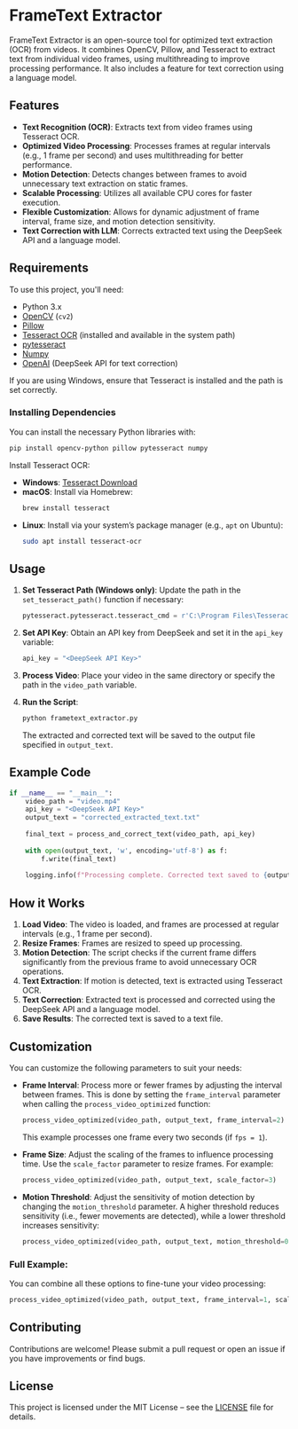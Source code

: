 # FrameText Extractor

FrameText Extractor is an open-source tool for optimized text extraction (OCR) from videos. It combines OpenCV, Pillow, and Tesseract to extract text from individual video frames, using multithreading to improve processing performance. It also includes a feature for text correction using a language model.

## Features

- **Text Recognition (OCR)**: Extracts text from video frames using Tesseract OCR.
- **Optimized Video Processing**: Processes frames at regular intervals (e.g., 1 frame per second) and uses multithreading for better performance.
- **Motion Detection**: Detects changes between frames to avoid unnecessary text extraction on static frames.
- **Scalable Processing**: Utilizes all available CPU cores for faster execution.
- **Flexible Customization**: Allows for dynamic adjustment of frame interval, frame size, and motion detection sensitivity.
- **Text Correction with LLM**: Corrects extracted text using the DeepSeek API and a language model.

## Requirements

To use this project, you'll need:

- Python 3.x
- [OpenCV](https://opencv.org/) (`cv2`)
- [Pillow](https://python-pillow.org/)
- [Tesseract OCR](https://github.com/tesseract-ocr/tesseract) (installed and available in the system path)
- [pytesseract](https://github.com/madmaze/pytesseract)
- [Numpy](https://numpy.org/)
- [OpenAI](https://openai.com/) (DeepSeek API for text correction)

If you are using Windows, ensure that Tesseract is installed and the path is set correctly.

### Installing Dependencies

You can install the necessary Python libraries with:

```bash
pip install opencv-python pillow pytesseract numpy
```

Install Tesseract OCR:

- **Windows**: [Tesseract Download](https://github.com/tesseract-ocr/tesseract/wiki)
- **macOS**: Install via Homebrew:
  ```bash
  brew install tesseract
  ```
- **Linux**: Install via your system’s package manager (e.g., `apt` on Ubuntu):
  ```bash
  sudo apt install tesseract-ocr
  ```

## Usage

1. **Set Tesseract Path (Windows only)**:
   Update the path in the `set_tesseract_path()` function if necessary:

   ```python
   pytesseract.pytesseract.tesseract_cmd = r'C:\Program Files\Tesseract-OCR\tesseract.exe'
   ```

2. **Set API Key**:
   Obtain an API key from DeepSeek and set it in the `api_key` variable:

   ```python
   api_key = "<DeepSeek API Key>"
   ```

3. **Process Video**:
   Place your video in the same directory or specify the path in the `video_path` variable.

4. **Run the Script**:

   ```bash
   python frametext_extractor.py
   ```

   The extracted and corrected text will be saved to the output file specified in `output_text`.

## Example Code

```python
if __name__ == "__main__":
    video_path = "video.mp4"
    api_key = "<DeepSeek API Key>"
    output_text = "corrected_extracted_text.txt"
    
    final_text = process_and_correct_text(video_path, api_key)
    
    with open(output_text, 'w', encoding='utf-8') as f:
        f.write(final_text)
    
    logging.info(f"Processing complete. Corrected text saved to {output_text}.")
```

## How it Works

1. **Load Video**: The video is loaded, and frames are processed at regular intervals (e.g., 1 frame per second).
2. **Resize Frames**: Frames are resized to speed up processing.
3. **Motion Detection**: The script checks if the current frame differs significantly from the previous frame to avoid unnecessary OCR operations.
4. **Text Extraction**: If motion is detected, text is extracted using Tesseract OCR.
5. **Text Correction**: Extracted text is processed and corrected using the DeepSeek API and a language model.
6. **Save Results**: The corrected text is saved to a text file.

## Customization

You can customize the following parameters to suit your needs:

- **Frame Interval**: Process more or fewer frames by adjusting the interval between frames. This is done by setting the `frame_interval` parameter when calling the `process_video_optimized` function:
  
  ```python
  process_video_optimized(video_path, output_text, frame_interval=2)
  ```
  This example processes one frame every two seconds (if `fps = 1`).

- **Frame Size**: Adjust the scaling of the frames to influence processing time. Use the `scale_factor` parameter to resize frames. For example:

  ```python
  process_video_optimized(video_path, output_text, scale_factor=3)
  ```

- **Motion Threshold**: Adjust the sensitivity of motion detection by changing the `motion_threshold` parameter. A higher threshold reduces sensitivity (i.e., fewer movements are detected), while a lower threshold increases sensitivity:
  
  ```python
  process_video_optimized(video_path, output_text, motion_threshold=0.1)
  ```

### Full Example:
You can combine all these options to fine-tune your video processing:

```python
process_video_optimized(video_path, output_text, frame_interval=1, scale_factor=2, motion_threshold=0.05)
```

## Contributing

Contributions are welcome! Please submit a pull request or open an issue if you have improvements or find bugs.

## License

This project is licensed under the MIT License – see the [LICENSE](LICENSE) file for details.
